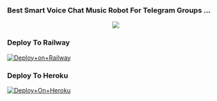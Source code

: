 ### Best Smart Voice Chat Music Robot For Telegram Groups ...



<p align="center"><a href="https://t.me/adityahalder"><img src="https://telegra.ph/file/95d0ad6ac9784ab56df7b.jpg"></a></p>



### Deploy To Railway


[![Deploy+on+Railway](https://railway.app/button.svg)](https://railway.app/new/template?template=https://github.com/toxictelegram1/ADITYA&envs=API_ID,API_HASH,BOT_TOKEN,DURATION_LIMIT,STRING_SESSION,SUDO_USERS)

### Deploy To Heroku

[![Deploy+On+Heroku](https://www.herokucdn.com/deploy/button.svg)](https://heroku.com/deploy?template=https://github.com/warrior_rder/RiDER)


